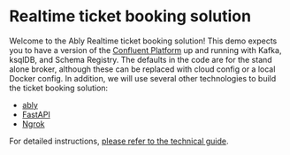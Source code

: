 # Realtime ticket booking solution


Welcome to the Ably Realtime ticket booking solution!
This demo expects you to have a version of the [Confluent Platform](https://docs.confluent.io/platform/current/quickstart/ce-quickstart.html) up and running with Kafka, ksqlDB, and Schema Registry. The defaults in the code are for the stand alone broker, although these can be replaced with cloud config or a local Docker config. 
In addition, we will use several other technologies to build the ticket booking solution:
* [ably](https://ably.com/)
* [FastAPI](https://fastapi.tiangolo.com/)
* [Ngrok](https://ngrok.com/)

For detailed instructions, [please refer to the technical guide](https://ably.com/blog/realtime-ticket-booking-solution-kafka-fastapi-ably). 
